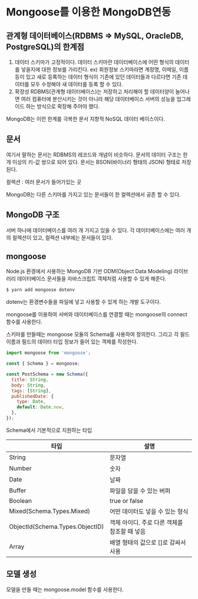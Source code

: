 # Mongoose를 이용한 MongoDB연동

## 관계형 데이터베이스(RDBMS => MySQL, OracleDB, PostgreSQL)의 한계점

1. 데이터 스키마가 고정적이다.
   데이터 스키마란 데이터베이스에 어떤 형식의 데이터를 넣을지에 대한 정보를 가리킨다.
   ex) 회원정보 스키마라면 계정명, 이메일, 이름 등이 있고
   새로 등록하는 데이터 형식이 기존에 있던 데이터들과 다르다면 기존 데이터를 모두 수정해야 새 데이터를 등록 할 수 있다.
2. 확장성
   RDBMS(관계형 데이터베이스)는 저장하고 처리해야 할 데이터양이 늘어나면 여러 컴퓨터에 분산시키는 것이 아니라 해당 데이터베이스 서버의 성능을 업그레이드 하는 방식으로 확장해 주어야 했다.

MongoDB는 이런 한계를 극복한 문서 지향적 NoSQL 데이터 베이스이다.



## 문서

여기서 말하는 문서는 RDBMS의 레코드와 개념이 비슷하다.
문서의 데이터 구조는 한 개 이상의 키-값 쌍으로 되어 있다.
문서는 BSON(바이너리 형태의 JSON) 형태로 저장된다.

컬렉션 : 여러 문서가 들어가있는 곳

MongoDB는 다른 스키마를 가지고 있는 문서들이 한 컬렉션에서 공존 할 수 있다.



## MongoDB 구조

서버 하나에 데이터베이스를 여러 개 가지고 있을 수 있다.
각 데이터베이스에는 여러 개의 컬렉션이 있고,
컬렉션 내부에는 문서들이 있다.



## mongoose

Node.js 환경에서 사용하는 MongoDB 기반 ODM(Object Data Modeling) 라이브러리
데이터베이스 문서들을 자바스크립트 객체처럼 사용할 수 있게 해준다.

```bash
$ yarn add mongoose dotenv
```

dotenv는 환경변수들을 파일에 넣고 사용할 수 있게 하는 개발 도구이다.

mongoose를 이용하여 서버와 데이터베이스를 연결할 때는 mongoose의 connect 함수를 사용한다.

스키마를 만들때는 mongoose 모듈의 Schema를 사용하여 정의한다.
그리고 각 필드 이름과 필드의 데이터 타입 정보가 들어 있는 객체를 작성한다.

```js
import mongoose from 'mongoose';

const { Schema } = mongoose;

const PostSchema = new Schema({
  title: String,
  body: String,
  tags: [String],
  publishedDate: {
    type: Date,
    default: Date.now,
  },
});

```

Schema에서 기본적으로 지원하는 타입

| 타입                            | 설명                                         |
| ------------------------------- | -------------------------------------------- |
| String                          | 문자열                                       |
| Number                          | 숫자                                         |
| Date                            | 날짜                                         |
| Buffer                          | 파일을 담을 수 있는 버퍼                     |
| Boolean                         | true or false                                |
| Mixed(Schema.Types.Mixed)       | 어떤 데이터도 넣을 수 있는 형식              |
| ObjectId(Schema.Types.ObjectID) | 객체 아이디. 주로 다른 객체를 참조할 때 넣음 |
| Array                           | 배열 형태의 값으로 []로 감싸서 사용          |



## 모델 생성

모델을 만들 때는 mongoose.model 함수를 사용한다.